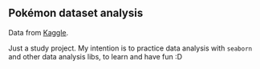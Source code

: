 Pokémon dataset analysis
------------------------

Data from [Kaggle](https://www.kaggle.com/datasets/abcsds/pokemon).

Just a study project. My intention is to practice data analysis with `seaborn` and other data analysis libs, to learn and have fun :D
